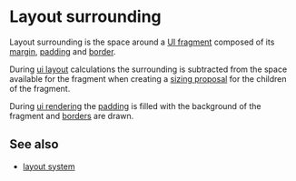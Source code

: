 # Layout surrounding

Layout surrounding is the space around a [UI fragment](def://) composed of
its [margin](def://), [padding](def://) and [border](def://).

During [ui layout](def://) calculations the surrounding is subtracted from
the space available for the fragment when creating a [sizing proposal](def://)
for the children of the fragment.

During [ui rendering](def://) the [padding](def://) is filled with the background
of the fragment and [borders](def://) are drawn.

## See also

- [layout system](guide://)